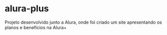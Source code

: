 # alura-plus
Projeto desenvolvido junto a Alura, onde foi criado um site apresentando os planos e benefícios na Alura+
